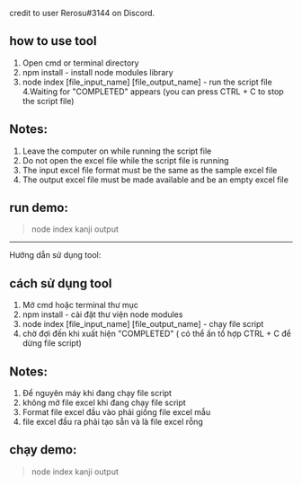 credit to user Rerosu#3144 on Discord.

## how to use tool
1. Open cmd or terminal directory
2. npm install - install node modules library
3. node index [file_input_name] [file_output_name] - run the script file
4.Waiting for "COMPLETED" appears (you can press CTRL + C to stop the script file)


## Notes:
1. Leave the computer on while running the script file
2. Do not open the excel file while the script file is running
3. The input excel file format must be the same as the sample excel file
4. The output excel file must be made available and be an empty excel file

## run demo:
> node index kanji output

----
Hướng dẫn sử dụng tool: 

## cách sử dụng tool
1. Mở cmd hoặc terminal thư mục
2. npm install - cài đặt thư viện node modules
3. node index [file_input_name] [file_output_name] - chạy file script
4. chờ đợi đến khi xuất hiện "COMPLETED" ( có thể ấn tổ hợp CTRL + C để dừng file script)


## Notes:
1. Để nguyên máy khi đang chạy file script
2. không mở file excel khi đang chạy file script
3. Format file excel đầu vào phải giống file excel mẫu
4. file excel đầu ra phải tạo sẵn và là file excel rỗng

## chạy demo:
> node index kanji output

